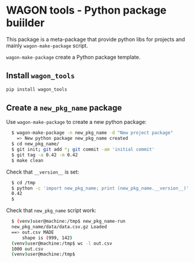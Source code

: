 # WAGON tools - Python package buiilder

This package is a meta-package that provide python libs for projects
and mainly `wagon-make-package` script.

`wagon-make-package` create a Python package template.

## Install `wagon_tools`
```bash
pip install wagon_tools
```

## Create a `new_pkg_name` package

Use `wagon-make-package` to create a new python package:
```bash
  $ wagon-make-package -n new_pkg_name -d "New project package"
    => New python package new_pkg_name created
  $ cd new_pkg_name/
  $ git init; git add *; git commit -am 'initial commit'
  $ git tag -a 0.42 -m 0.42
  $ make clean
```

Check that `__version__` is set:
```bash
  $ cd /tmp
  $ python -c 'import new_pkg_name; print (new_pkg_name.__version__)'
  0.42
  $
```

Check that `new_pkg_name` script work:

```bash
  $ (venv)user@machine:/tmp$ new_pkg_name-run
  new_pkg_name/data/data.csv.gz Loaded
  ==> out.csv MADE
      shape is (999, 142)
  (venv)user@machine:/tmp$ wc -l out.csv
  1000 out.csv
  (venv)user@machine:/tmp$
```


